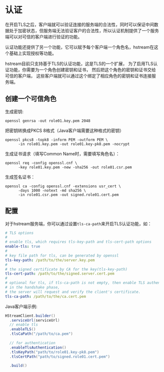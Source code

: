 # 认证

在开启TLS之后，客户端就可以验证连接的服务端的合法性，同时可以保证中间数据处于加密状态，但服务端无法验证客户的合法性，所以认证机制提供了一个服务端可以对可信的客户端进行验证的功能。

认证功能还提供了另一个功能，它可以赋予每个客户端一个角色名，hstream在这个基础上实现授权等功能。

hstream目前只支持基于TLS的认证功能，这是TLS的一个扩展，
为了启用TLS认证功能，你需要为一个角色创建密钥和证书，
然后把这个角色的密钥和证书交给可信的客户端，
这些客户端就可以通过这个绑定了相应角色的密钥和证书连接服务端。

## 创建一个可信角色
生成密钥:
```shell
openssl genrsa -out role01.key.pem 2048
```

把密钥转换成PKCS 8格式（Java客户端需要这种格式的密钥）
```shell
openssl pkcs8 -topk8 -inform PEM -outform PEM \
      -in role01.key.pem -out role01.key-pk8.pem -nocrypt
```

生成证书请求（填写Common Name时，需要填写角色名）：
```shell
openssl req -config openssl.cnf \
      -key role01.key.pem -new -sha256 -out role01.csr.pem
```

生成签名证书：
```shell
openssl ca -config openssl.cnf -extensions usr_cert \
      -days 1000 -notext -md sha256 \
      -in role01.csr.pem -out signed.role01.cert.pem
```

## 配置
对于hstream服务端，你可以通过设置``tls-ca-path``来开启TLS认证功能，如：
```yaml
# TLS options
#
# enable tls, which requires tls-key-path and tls-cert-path options
enable-tls: true
#
# key file path for tls, can be generated by openssl
tls-key-path: /path/to/the/server.key.pem
#
# the signed certificate by CA for the key(tls-key-path)
tls-cert-path: /path/to/the/signed.server.cert.pem
#
# optional for tls, if tls-ca-path is not empty, then enable TLS authentication,
# in the handshake phase,
# the server will request and verify the client's certificate.
tls-ca-path: /path/to/the/ca.cert.pem
```

Java客户端示例:
```java
HStreamClient.builder()
  .serviceUrl(serviceUrl)
  // enable tls
  .enableTLS()
  .tlsCaPath("/path/to/ca.pem")
  
  // for authentication
  .enableTlsAuthentication()
  .tlsKeyPath("path/to/role01.key-pk8.pem")
  .tlsCertPath("path/to/signed.role01.cert.pem")
  
  .build()
```
